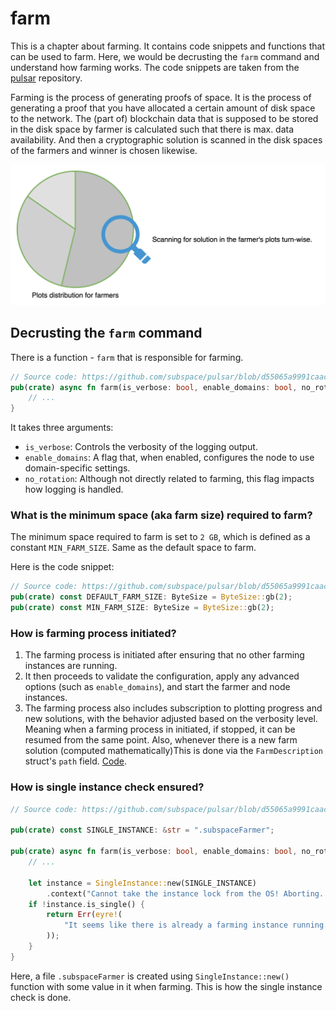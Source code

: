 # farm

This is a chapter about farming. It contains code snippets and functions that can be used to farm. Here, we would be decrusting the `farm` command and understand how farming works. The code snippets are taken from the [pulsar](https://github.com/subspace/pulsar) repository.

<!-- TODO: verify this understanding -->

Farming is the process of generating proofs of space. It is the process of generating a proof that you have allocated a certain amount of disk space to the network. The (part of) blockchain data that is supposed to be stored in the disk space by farmer is calculated such that there is max. data availability. And then a cryptographic solution is scanned in the disk spaces of the farmers and winner is chosen likewise.

![](../assets/scan_plots.png)

## Decrusting the `farm` command

There is a function - `farm` that is responsible for farming.

```rust
// Source code: https://github.com/subspace/pulsar/blob/d55065a9991caac27286c14b9e5977ca3025fa3d/src/commands/farm.rs#L37-L38
pub(crate) async fn farm(is_verbose: bool, enable_domains: bool, no_rotation: bool) -> eyre::Result<()> {
    // ...
}
```

It takes three arguments:

- `is_verbose`: Controls the verbosity of the logging output.
- `enable_domains`: A flag that, when enabled, configures the node to use domain-specific settings.
- `no_rotation`: Although not directly related to farming, this flag impacts how logging is handled.

### What is the minimum space (aka farm size) required to farm?

The minimum space required to farm is set to `2 GB`, which is defined as a constant `MIN_FARM_SIZE`. Same as the default space to farm.

Here is the code snippet:

```rust
// Source code: https://github.com/subspace/pulsar/blob/d55065a9991caac27286c14b9e5977ca3025fa3d/src/config.rs#L17-L18
pub(crate) const DEFAULT_FARM_SIZE: ByteSize = ByteSize::gb(2);
pub(crate) const MIN_FARM_SIZE: ByteSize = ByteSize::gb(2);
```

### How is farming process initiated?

1. The farming process is initiated after ensuring that no other farming instances are running.
2. It then proceeds to validate the configuration, apply any advanced options (such as `enable_domains`), and start the farmer and node instances.
3. The farming process also includes subscription to plotting progress and new solutions, with the behavior adjusted based on the verbosity level. Meaning when a farming process in initiated, if stopped, it can be resumed from the same point. Also, whenever there is a new farm solution (computed mathematically)This is done via the `FarmDescription` struct's `path` field. [Code](https://github.com/subspace/subspace-sdk/blob/000c6c774f3dd995e783d6d78d1d59669540b454/farmer/src/lib.rs#L56-L59).

### How is single instance check ensured?

```rust
// Source code: https://github.com/subspace/pulsar/blob/d55065a9991caac27286c14b9e5977ca3025fa3d/src/commands/farm.rs#L42-L49

pub(crate) const SINGLE_INSTANCE: &str = ".subspaceFarmer";

pub(crate) async fn farm(is_verbose: bool, enable_domains: bool, no_rotation: bool) -> eyre::Result<()> {
    // ...

    let instance = SingleInstance::new(SINGLE_INSTANCE)
        .context("Cannot take the instance lock from the OS! Aborting...")?;
    if !instance.is_single() {
        return Err(eyre!(
            "It seems like there is already a farming instance running. Aborting...",
        ));
    }
}
```

Here, a file `.subspaceFarmer` is created using `SingleInstance::new()` function with some value in it when farming. This is how the single instance check is done.
